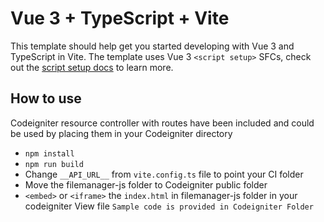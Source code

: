# Vue 3 + TypeScript + Vite

This template should help get you started developing with Vue 3 and TypeScript in Vite. The template uses Vue 3 `<script setup>` SFCs, check out the [script setup docs](https://v3.vuejs.org/api/sfc-script-setup.html#sfc-script-setup) to learn more.

## How to use 
Codeigniter resource controller with routes have been included and could be used by placing them 
in your Codeigniter directory 
- `npm install`
- `npm run build`
- Change `__API_URL__` from `vite.config.ts` file to point your CI folder
- Move the filemanager-js folder to Codeigniter public folder
- `<embed>` or `<iframe>` the `index.html` in filemanager-js folder in your codeigniter View file ` Sample code is provided in Codeigniter Folder ` 
